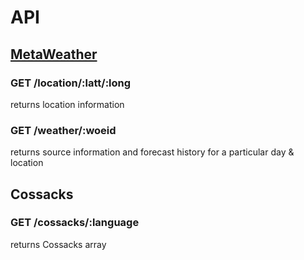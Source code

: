 # API #

## [MetaWeather](https://www.metaweather.com/api/)
### GET /location/:latt/:long ###
returns location information

### GET /weather/:woeid ###
returns source information and forecast history for a particular day & location

## Cossacks
### GET /cossacks/:language ###
returns Cossacks array
